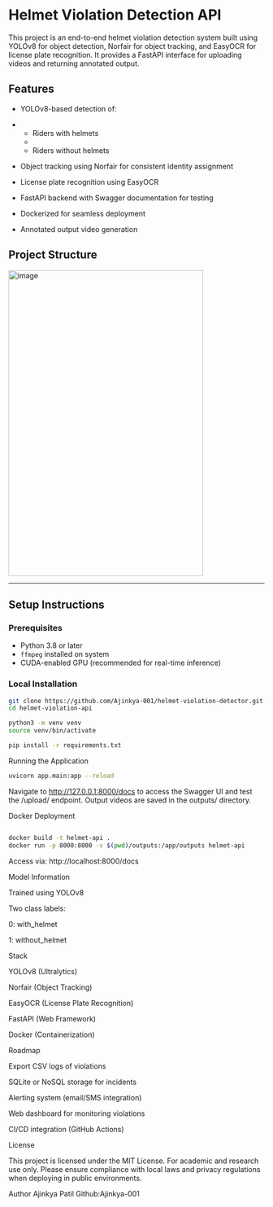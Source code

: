 # Helmet Violation Detection API

This project is an end-to-end helmet violation detection system built using YOLOv8 for object detection, Norfair for object tracking, and EasyOCR for license plate recognition. It provides a FastAPI interface for uploading videos and returning annotated output.



## Features

- YOLOv8-based detection of:
- 
  - Riders with helmets
  - 
  - Riders without helmets
    
- Object tracking using Norfair for consistent identity assignment
  
- License plate recognition using EasyOCR
  
- FastAPI backend with Swagger documentation for testing
  
- Dockerized for seamless deployment
  
- Annotated output video generation



## Project Structure


<img width="383" height="601" alt="image" src="https://github.com/user-attachments/assets/dd6dfbbf-b3f3-4d6e-95fa-170f0506f35e" />



---

## Setup Instructions

### Prerequisites

- Python 3.8 or later
- `ffmpeg` installed on system
- CUDA-enabled GPU (recommended for real-time inference)

### Local Installation

```bash
git clone https://github.com/Ajinkya-001/helmet-violation-detector.git
cd helmet-violation-api
```
```bash
python3 -m venv venv
source venv/bin/activate
```
```bash
pip install -r requirements.txt
```
Running the Application
```bash
uvicorn app.main:app --reload
```
Navigate to http://127.0.0.1:8000/docs to access the Swagger UI and test the /upload/ endpoint. Output videos are saved in the outputs/ directory.

Docker Deployment

```bash

docker build -t helmet-api .
docker run -p 8000:8000 -v $(pwd)/outputs:/app/outputs helmet-api
```

Access via: http://localhost:8000/docs


Model Information

Trained using YOLOv8

Two class labels:

  0: with_helmet
   
  1: without_helmet

Stack 

  YOLOv8 (Ultralytics)

  Norfair (Object Tracking)

  EasyOCR (License Plate Recognition)

  FastAPI (Web Framework)

  Docker (Containerization)

Roadmap

 Export CSV logs of violations
 

 SQLite or NoSQL storage for incidents
 

 Alerting system (email/SMS integration)
 

 Web dashboard for monitoring violations
 

 CI/CD integration (GitHub Actions)

License

 This project is licensed under the MIT License. For academic and research use only. Please ensure compliance with local    laws and privacy regulations when deploying in public environments.

 Author
 Ajinkya Patil
 Github:Ajinkya-001
 









